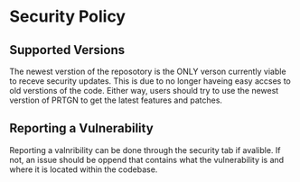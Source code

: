 # Security Policy

## Supported Versions

The newest verstion of the reposotory is the ONLY verson currently viable to receve security updates. This is due to no longer haveing easy accses to old verstions of the code. 
Either way, users should try to use the newest verstion of PRTGN to get the latest features and patches. 

## Reporting a Vulnerability

Reporting a valnribility can be done through the security tab if avalible. If not, an issue should be oppend that contains what the vulnerability is and where it is located within the codebase. 
